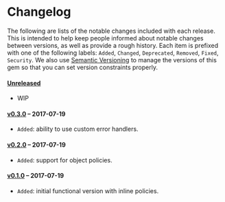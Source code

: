 # Changelog

The following are lists of the notable changes included with each release.
This is intended to help keep people informed about notable changes between
versions, as well as provide a rough history. Each item is prefixed with
one of the following labels: `Added`, `Changed`, `Deprecated`,
`Removed`, `Fixed`, `Security`. We also use [Semantic Versioning](http://semver.org)
to manage the versions of this gem so
that you can set version constraints properly.

#### [Unreleased](https://github.com/exAspArk/graphql-guard/compare/v0.3.0...HEAD)

* WIP

#### [v0.3.0](https://github.com/exAspArk/graphql-guard/compare/v0.2.0...v0.3.0) – 2017-07-19

* `Added`: ability to use custom error handlers.

#### [v0.2.0](https://github.com/exAspArk/graphql-guard/compare/v0.1.0...v0.2.0) – 2017-07-19

* `Added`: support for object policies.

#### [v0.1.0](https://github.com/exAspArk/graphql-guard/compare/e6d7d0f...v0.1.0) – 2017-07-19

* `Added`: initial functional version with inline policies.
